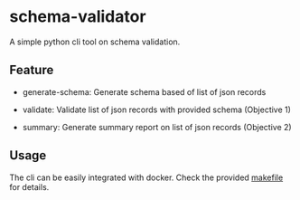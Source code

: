# schema-validator

A simple python cli tool on schema validation.

## Feature

- generate-schema: Generate schema based of list of json records

- validate: Validate list of json records with provided schema (Objective 1)

- summary: Generate summary report on list of json records (Objective 2)

## Usage

The cli can be easily integrated with docker.
Check the provided [makefile](./makefile) for details.
